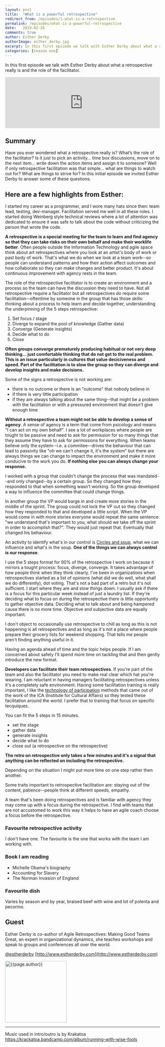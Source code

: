 ```yaml
---
layout: post
title:  "What is a powerful retrospective"
redirect_from: /episodes/1-what-is-a-retrospective
permalink: /episodes/what-is-a-powerful-retrospective
date:   2019-02-26
comments: true
author: Esther Derby
authorImage: esther_derby.jpg
excerpt: In this first episode we talk with Esther Derby about what a retrospective really is and the role of the facilitator.
categories: [season one]
---
```


In this first episode we talk with Esther Derby about what a retrospective really is and the role of the facilitator.

<iframe width="100%" height="166" scrolling="no" frameborder="no" allow="autoplay" src="https://w.soundcloud.com/player/?url=https%3A//api.soundcloud.com/tracks/575725029%3Fsecret_token%3Ds-KXZeI&color=%23ff5500&auto_play=false&hide_related=false&show_comments=true&show_user=true&show_reposts=false&show_teaser=true"></iframe>

## Summary

Have you ever wondered what a retrospective really is? What’s the role of the facilitator? Is it just to pick an activity… time box discussions, move on to the next item… write down the action items and assign it to someone? Well if only retrospective facilitation was that simple… what are things to watch out for? What are things to strive for? In this initial episode we invited Esther Derby to answer some of these questions.

## Here are a few highlights from Esther:

I started my career as a programmer, and I wore many hats since then: team lead, testing, dev-manager. Facilitation served me well in all these roles. I started doing Weinberg style technical reviews where a lot of attention was dedicated to ensure it was safe to talk about the code without criticizing the person that wrote the code.

**A retrospective is a special meeting for the team to learn and find agency so that they can take risks on their own behalf and make their worklife better**. Often people outside the Information Technology and agile space think about art retrospectives where you look at an artist's body of work or past body of work. That's what we do when we look at a team work--so people can understand patterns and how their action affect outcomes and how collaborate so they can make changes and better product. It's about continuous improvement with agency rests in the team.


The role of the retrospective facilitator is to create an environment and a process so the team can have the discussion they need to have. Not all retrospective require a facilitator but all retrospectives do require some facilitation--oftentime by someone in the group that has those skills: thinking about a process to help learn and decide together, understanding the underpinning of the 5 steps retrospective: 

1. Set focus / stage
1. Diverge to expand the pool of knowledge (Gather data)
1. Converge (Generate insights)
1. Decide what to do
1. Close

**Often groups converge prematurely producing habitual or not very deep thinking... just comfortable thinking that do not get to the real problem. This is an issue particularly in cultures that value deciciveness and speed. Part of the facilitation is to slow the group so they can diverge and develop insights and make decisions.**

Some of the signs a retrospective is not working are:

* there is no outcome or there is an "outcome" that nobody believe in
* if there is very little participation
* if they are always talking about the same thing--that might be a problem with the facilitation or with a pressured environment that doesn't give enough time

**Without a retrospective a team might not be able to develop a sense of agency**. A sense of agency is a term that come from psicology and means "I can act on my own behalf". I see a lot of workplaces where people are tought to be passive and need to ask for permission for so many things that they assume they have to ask for permissions for everything. When teams believe only the system--i.e. a commitee--drives the behaviour that can lead to passivity like "oh we can't change it, it's the system" but there are always things we can change to impact the environment and make it more conducive to the work you do. **If nothing else you can always change your response.**

I worked with a group that couldn't change the process that was mandated--and only changed--by a certain group. So they changed how they responded to that when something wasn't working. So the group developed a way to influence the committee that could change things.

In another group the VP would barge in and create more stories in the middle of the sprint. The group could not lock the VP out so they changed how they responded to that and developed a little script. When the VP would come in with more stories everyone would repeat the same sentence: "we understand that's important to you, what should we take off the sprint in order to accomplish that?". They would just repeat that. Eventually that changed his behaviour.

An activity to identify what's in our control is [Circles and soup](https://www.innovationgames.com/circles-and-soup/), what we can influence and what's in the soup. **One of the things we can always control is our response**.

I use the 5 steps format for 90% of the retrospective I work on because it mirrors a tought process: focus, diverge, converge. It takes advantage of how people think when they think clearly. I've been in organizations when retrospectives started as a list of opinions (what did we do well, what shall we do differently), dot voting. That's not a bad part of a retro but it's not sufficient. I start where they are and slow things down. I usually ask if there is a focus for this particular week instead of just a laundry list. If they're deciding what to focus on during the retrospective there is little opportunity to gather objective data. Deciding what to talk about and being hampered cause there is no more time. Objective and subjective data are equally important.

I don't object to occasionally use retrospective to chill as long as this is not happening is all retrospectives and as long as it's not a place where people prepare their grocery lists for weekend shopping. That tells me people aren't finding anything useful in it.

Having an agenda ahead of time and the topic helps people. If I am concerned about safety I'll spend more time on tackling that and then gently introduce the new format.

**Developers can facilitate their team retrospectives**. If you're part of the team and also the facilitator you need to make real clear which hat you're wearing. I am reluctant in having managers facilitating retrospectives unless it's a completely safe environment. Having some facilitation training is really important, I like the [technology of participation](http://www.ica-international.org/icas-technology-of-participation-top/) methods that came out of the work of the ICA (Institute for Cultural Affairs) so they tested these facilitation around the world. I prefer that to training that focus on specific tecquiques.

You can fit the 5 steps in 15 minutes.

* set the stage
* gather data
* generate insights
* decide what to do
* close out (a retrospective on the retrospective)

**The retro on retrospective only takes a few minutes and it's a signal that anything can be reflected on including the retrospective.**

Depending on the situation I might put more time on one step rather then another.

Some traits important to retrospective facilitation are: staying out of the content, patience--people think at different speeds, empathy.

A team that's been doing retrospectives and is familiar with agency they may come up with a focus during the retrospective. I find with teams that are not accustomed to work this way it helps to have an agile coach choose a focus before the retrospective.

### Favourite retrospective activity

I don't have one. The favourite is the one that works with the team I am working with.

### Book I am reading

* Michelle Obama's biography
* Accounting for Slavery
* The Norman Invasion of England

### Favourite dish

Varies by season and by year, braised beef with wine and lot of polenta and pecorino.

## Guest

Esther Derby is co-author of Agile Retrospectives: Making Good Teams Great, an expert in organizational dynamics, she teaches workshops and speak to groups and conferences all over the world.

[@estherderby](http://twitter.com/estherderby)
[http://www.estherderby.com](http://www.estherderby.com)


<img width="200px" src="/assets/{{page.authorImage}}" alt="{{page.author}}">

---

Music used in intro/outro is by Krakatoa https://krackatoa.bandcamp.com/album/running-with-wise-fools